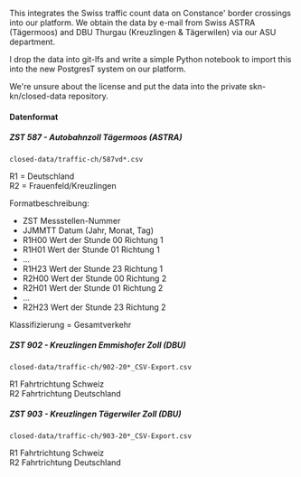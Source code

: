 This integrates the Swiss traffic count data on Constance' border
crossings into our platform. We obtain the data by e-mail from Swiss
ASTRA (Tägermoos) and DBU Thurgau (Kreuzlingen & Tägerwilen) via our ASU
department.

I drop the data into git-lfs and write a simple Python notebook to
import this into the new PostgresT system on our platform.

We're unsure about the license and put the data into the private
skn-kn/closed-data repository.

#### Datenformat

##### ZST 587 - Autobahnzoll Tägermoos (ASTRA)

`closed-data/traffic-ch/587vd*.csv`

R1 = Deutschland  
R2 = Frauenfeld/Kreuzlingen

Formatbeschreibung:

- ZST Messstellen-Nummer
- JJMMTT Datum (Jahr, Monat, Tag)
- R1H00 Wert der Stunde 00 Richtung 1
- R1H01 Wert der Stunde 01 Richtung 1
- ...
- R1H23 Wert der Stunde 23 Richtung 1
- R2H00 Wert der Stunde 00 Richtung 2
- R2H01 Wert der Stunde 01 Richtung 2
- ...
- R2H23 Wert der Stunde 23 Richtung 2

Klassifizierung = Gesamtverkehr


##### ZST 902 - Kreuzlingen Emmishofer Zoll (DBU)

`closed-data/traffic-ch/902-20*_CSV-Export.csv`

R1 Fahrtrichtung Schweiz  
R2 Fahrtrichtung Deutschland


##### ZST 903 - Kreuzlingen Tägerwiler Zoll (DBU)

`closed-data/traffic-ch/903-20*_CSV-Export.csv`

R1 Fahrtrichtung Schweiz  
R2 Fahrtrichtung Deutschland
